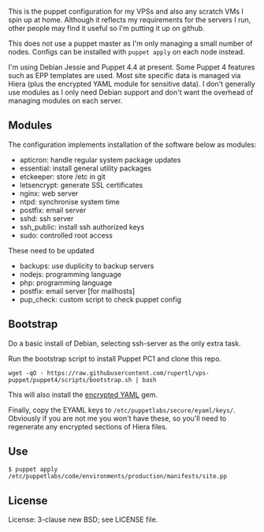 This is the puppet configuration for my VPSs and also any scratch VMs I spin up at home. Although it reflects my requirements for the servers I run, other people may find it useful so I'm putting it up on github.

This does not use a puppet master as I'm only managing a small number of nodes. Configs can be installed with `puppet apply` on each node instead.

I'm using Debian Jessie and Puppet 4.4 at present. Some Puppet 4 features such as EPP templates are used. Most site specific data is managed via Hiera (plus the encrypted YAML module for sensitive data). I don't generally use modules as I only need Debian support and don't want the overhead of managing modules on each server.

## Modules

The configuration implements installation of the software below as modules:

* apticron: handle regular system package updates
* essential: install general utility packages
* etckeeper: store /etc in git
* letsencrypt: generate SSL certificates
* nginx: web server
* ntpd: synchronise system time
* postfix: email server
* sshd: ssh server
* ssh_public: install ssh authorized keys
* sudo: controlled root access

These need to be updated

* backups: use duplicity to backup servers
* nodejs: programming language
* php: programming language
* postfix: email server [for mailhosts]
* pup_check: custom script to check puppet config

## Bootstrap

Do a basic install of Debian, selecting ssh-server as the only extra task.

Run the bootstrap script to install Puppet PC1 and clone this repo.

```
wget -qO - https://raw.githubusercontent.com/rupertl/vps-puppet/puppet4/scripts/bootstrap.sh | bash
```

This will also install the [encrypted YAML](https://github.com/TomPoulton/hiera-eyaml) gem. 

Finally,  copy the EYAML keys to `/etc/puppetlabs/secure/eyaml/keys/`. Obviously if you are not me you won't have these, so you'll need to regenerate any encrypted sections of Hiera files.

## Use

```
$ puppet apply /etc/puppetlabs/code/environments/production/manifests/site.pp
```

## License

License: 3-clause new BSD; see LICENSE file.

